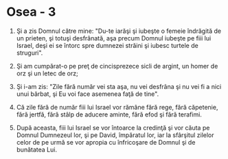 # Osea - 3

1. Şi a zis Domnul către mine: "Du-te iarăşi şi iubeşte o femeie îndrăgită de un prieten, şi totuşi desfrânată, aşa precum Domnul iubeşte pe fiii lui Israel, deşi ei se întorc spre dumnezei străini şi iubesc turtele de struguri". 

2. Şi am cumpărat-o pe preţ de cincisprezece sicli de argint, un homer de orz şi un letec de orz; 

3. Şi i-am zis: "Zile fără număr vei sta aşa, nu vei desfrâna şi nu vei fi a nici unui bărbat, şi Eu voi face asemenea faţă de tine". 

4. Că zile fără de număr fiii lui Israel vor rămâne fără rege, fără căpetenie, fără jertfă, fără stâlp de aducere aminte, fără efod şi fără terafimi. 

5. După aceasta, fiii lui Israel se vor întoarce la credinţă şi vor căuta pe Domnul Dumnezeul lor, şi pe David, împăratul lor, iar la sfârşitul zilelor celor de pe urmă se vor apropia cu înfricoşare de Domnul şi de bunătatea Lui. 


